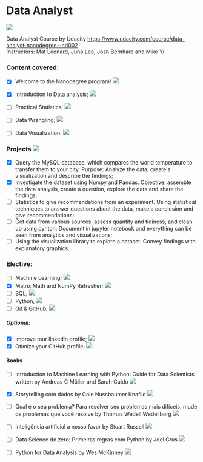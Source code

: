 # Data Analyst

![](https://us-central1-progress-markdown.cloudfunctions.net/progress/40)<br />

Data Analyst Course by Udacity https://www.udacity.com/course/data-analyst-nanodegree--nd002<br />
Instructors: Mat Leonard, Juno Lee, Josh Bernhard and Mike Yi <br />

### Content covered:<br />

- [x] Welcome to the Nanodegree program! ![](https://us-central1-progress-markdown.cloudfunctions.net/progress/100)<br />
- [X] Introduction to Data analysis; ![](https://us-central1-progress-markdown.cloudfunctions.net/progress/99)<br />
- [ ] Practical Statistics; ![](https://us-central1-progress-markdown.cloudfunctions.net/progress/10)<br />
- [ ] Data Wrangling; ![](https://us-central1-progress-markdown.cloudfunctions.net/progress/0)<br />
- [ ] Data Visualization. ![](https://us-central1-progress-markdown.cloudfunctions.net/progress/0)<br />


### Projects ![](https://us-central1-progress-markdown.cloudfunctions.net/progress/40)
- [x] Query the MySQL database, which compares the world temperature to transfer them to your city. Purpose: Analyze the data, create a visualization and describe the findings; <br />
- [X] Investigate the dataset using Numpy and Pandas. Objective: assemble the data analysis, create a question, explore the data and share the findings; <br />
- [ ] Statistics to give recommendations from an experiment. Using statistical techniques to answer questions about the data, make a conclusion and give recommendations; <br />
- [ ] Get data from various sources, assess quantity and tidiness, and clean up using pyhton. Document in jupyter notebook and everything can be seen from analytics and visualizations; <br />
- [ ] Using the visualization library to explore a dataset. Convey findings with explanatory graphics. <br />

### Elective:<br />

- [ ] Machine Learning; ![](https://us-central1-progress-markdown.cloudfunctions.net/progress/0)<br />
- [x] Matrix Math and NumPy Refresher; ![](https://us-central1-progress-markdown.cloudfunctions.net/progress/100)<br />
- [ ] SQL; ![](https://us-central1-progress-markdown.cloudfunctions.net/progress/50)<br />
- [ ] Python; ![](https://us-central1-progress-markdown.cloudfunctions.net/progress/0)<br />
- [ ] Git & GitHub; ![](https://us-central1-progress-markdown.cloudfunctions.net/progress/0)<br />

##### Optional:<br />
- [x] Improve tour linkedin profile; ![](https://us-central1-progress-markdown.cloudfunctions.net/progress/100)<br />
- [x] Otimize your GitHub profile; ![](https://us-central1-progress-markdown.cloudfunctions.net/progress/100)<br />

#### Books

- [ ]  Introduction to Machine Learning with Python: Guide for Data Scientists written by Andreas C Müller and Sarah Guido
![](https://us-central1-progress-markdown.cloudfunctions.net/progress/7)<br />

- [X] Storytelling com dados by Cole Nussbaumer Knaflic ![](https://us-central1-progress-markdown.cloudfunctions.net/progress/100)<br />

- [ ] Qual é o seu problema? Para resolver seu problemas mais difíceis, mude os problemas que você resolve by Thomas Wedell Wedellborg ![](https://us-central1-progress-markdown.cloudfunctions.net/progress/50)<br />

- [ ] Inteligência artificial a nosso favor by Stuart Russell ![](https://us-central1-progress-markdown.cloudfunctions.net/progress/75)<br />

- [ ] Data Science do zero: Primeiras regras com Python by Joel Grus ![](https://us-central1-progress-markdown.cloudfunctions.net/progress/26)<br />

- [ ] Python for Data Analysis by Wes McKinney ![](https://us-central1-progress-markdown.cloudfunctions.net/progress/0)<br />

